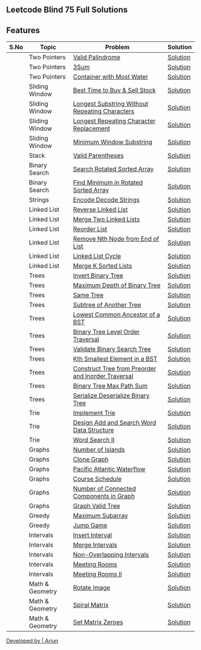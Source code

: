 ## Leetcode Blind 75 Full Solutions


## Features


|S.No|Topic| Problem | Solution |
|----|-----| ------- | -------- |
||Two Pointers| [Valid Palindrome](https://leetcode.com/problems/valid-palindrome/) | [Solution](https://github.com/vishyarjun/dsa-leetcode/blob/master/valid_palindrome.py) |
||Two Pointers| [3Sum](https://leetcode.com/problems/3sum/) | [Solution](https://github.com/vishyarjun/dsa-leetcode/blob/master/3_sum.py) |
||Two Pointers| [Container with Most Water](https://leetcode.com/problems/container-with-most-water/) | [Solution](https://github.com/vishyarjun/dsa-leetcode/blob/master/container_with_most_water.py) |
||Sliding Window| [Best Time to Buy & Sell Stock](https://leetcode.com/problems/best-time-to-buy-and-sell-stock/) | [Solution](https://github.com/vishyarjun/dsa-leetcode/blob/master/best_time_to_buy_and_sell_stocks.py) |
||Sliding Window| [Longest Substring Without Repeating Characters](https://leetcode.com/problems/longest-substring-without-repeating-characters/) | [Solution](https://github.com/vishyarjun/dsa-leetcode/blob/master/longest_substring_without_repeating_characters.py) |
||Sliding Window| [Longest Repeating Character Replacement](https://leetcode.com/problems/longest-repeating-character-replacement/) | [Solution](https://github.com/vishyarjun/dsa-leetcode/blob/master/longest_repeating_character_replacement.py) |
||Sliding Window| [Minimum Window Substring](https://leetcode.com/problems/minimum-window-substring/) | [Solution](https://github.com/vishyarjun/dsa-leetcode/blob/master/minimum_window_substring.py) |
||Stack| [Valid Parentheses](https://leetcode.com/problems/valid-parentheses/) | [Solution](https://github.com/vishyarjun/dsa-leetcode/blob/master/valid_paranthesis.py) |
||Binary Search| [Search Rotated Sorted Array](https://leetcode.com/problems/search-in-rotated-sorted-array/) | [Solution](https://github.com/vishyarjun/dsa-leetcode/blob/master/search_in_rotated_sorted_array.py) |
||Binary Search| [Find Minimum in Rotated Sorted Array](https://leetcode.com/problems/find-minimum-in-rotated-sorted-array/) | [Solution](https://github.com/vishyarjun/dsa-leetcode/blob/master/find_minimum_rotated_sorted_array.py) |
||Strings| [Encode Decode Strings](https://leetcode.com/problems/serialize-and-deserialize-binary-tree) | [Solution](https://github.com/vishyarjun/dsa-leetcode/blob/master/encode_decode.py) |
||Linked List| [Reverse Linked List](https://leetcode.com/problems/reverse-linked-list/) | [Solution](https://github.com/vishyarjun/dsa-leetcode/blob/master/reverse_linked_list.py) |
||Linked List| [Merge Two Linked Lists](https://leetcode.com/problems/merge-two-sorted-lists/) | [Solution](https://github.com/vishyarjun/dsa-leetcode/blob/master/merge_two_linked_list.py) |
||Linked List| [Reorder List](https://leetcode.com/problems/reorder-list/) | [Solution](https://github.com/vishyarjun/dsa-leetcode/blob/master/reorder_list.py) |
||Linked List| [Remove Nth Node from End of List](https://leetcode.com/problems/remove-nth-node-from-end-of-list/) | [Solution](https://github.com/vishyarjun/dsa-leetcode/blob/master/nth_node_from_end.py) |
||Linked List| [Linked List Cycle](https://leetcode.com/problems/linked-list-cycle/) | [Solution](https://github.com/vishyarjun/dsa-leetcode/blob/master/linked_list_cycle.py) |
||Linked List| [Merge K Sorted Lists](https://leetcode.com/problems/merge-k-sorted-lists/) | [Solution](https://github.com/vishyarjun/dsa-leetcode/blob/master/merge_k_sorted_lists.py) |
||Trees| [Invert Binary Tree](https://leetcode.com/problems/invert-binary-tree/) | [Solution](https://github.com/vishyarjun/dsa-leetcode/blob/master/invert_binary_tree.py) |
||Trees| [Maximum Depth of Binary Tree](https://leetcode.com/problems/maximum-depth-of-binary-tree/) | [Solution](https://github.com/vishyarjun/dsa-leetcode/blob/master/max_depth_binary_tree.py) |
||Trees| [Same Tree](https://leetcode.com/problems/same-tree/) | [Solution](https://github.com/vishyarjun/dsa-leetcode/blob/master/same_tree.py) |
||Trees| [Subtree of Another Tree](https://leetcode.com/problems/subtree-of-another-tree/) | [Solution](https://github.com/vishyarjun/dsa-leetcode/blob/master/subtree_of_another_tree.py) |
||Trees| [Lowest Common Ancestor of a BST](https://leetcode.com/problems/lowest-common-ancestor-of-a-binary-search-tree/) | [Solution](https://github.com/vishyarjun/dsa-leetcode/blob/master/lowest_common_ancestor.py) |
||Trees| [Binary Tree Level Order Traversal](https://leetcode.com/problems/binary-tree-level-order-traversal/) | [Solution](https://github.com/vishyarjun/dsa-leetcode/blob/master/binary_tree_level_order_traversal.py) |
||Trees| [Validate Binary Search Tree](https://leetcode.com/problems/validate-binary-search-tree/) | [Solution](https://github.com/vishyarjun/dsa-leetcode/blob/master/validate_binary_search_tree.py) |
||Trees| [Kth Smallest Element in a BST](https://leetcode.com/problems/kth-smallest-element-in-a-bst/) | [Solution](https://github.com/vishyarjun/dsa-leetcode/blob/master/kth_smallest_element_in_bst.py) |
||Trees| [Construct Tree from Preorder and Inorder Traversal](https://leetcode.com/problems/construct-binary-tree-from-preorder-and-inorder-traversal/) | [Solution](https://github.com/vishyarjun/dsa-leetcode/blob/master/bin_tree_from_pre_and_in.py) |
||Trees| [Binary Tree Max Path Sum](https://leetcode.com/problems/binary-tree-maximum-path-sum/) | [Solution](https://github.com/vishyarjun/dsa-leetcode/blob/master/binary_tree_max_path_sum.py) |
||Trees| [Serialize Deserialize Binary Tree](https://leetcode.com/problems/encode-and-decode-strings/) | [Solution](https://github.com/vishyarjun/dsa-leetcode/blob/master/serialize_deserialize_binary_tree.py) |
||Trie| [Implement Trie](https://leetcode.com/problems/implement-trie-prefix-tree/) | [Solution](https://github.com/vishyarjun/dsa-leetcode/blob/master/serialize_deserialize_binary_tree.py) |
||Trie| [Design Add and Search Word Data Structure](https://leetcode.com/problems/design-add-and-search-words-data-structure/) | [Solution](https://github.com/vishyarjun/dsa-leetcode/blob/master/serialize_deserialize_binary_tree.py) |
||Trie| [Word Search II](https://leetcode.com/problems/word-search-ii/) | [Solution](https://github.com/vishyarjun/dsa-leetcode/blob/master/serialize_deserialize_binary_tree.py) |
||Graphs| [Number of Islands](https://leetcode.com/problems/number-of-islands/) | [Solution](https://github.com/vishyarjun/dsa-leetcode/blob/master/number_of_islands.py) |
||Graphs| [Clone Graph](https://leetcode.com/problems/clone-graph/) | [Solution](https://github.com/vishyarjun/dsa-leetcode/blob/master/clone_graph.py) |
||Graphs| [Pacific Atlantic Waterflow](https://leetcode.com/problems/pacific-atlantic-water-flow/) | [Solution](https://github.com/vishyarjun/dsa-leetcode/blob/master/pacific_atlantic_waterflow.py) |
||Graphs| [Course Schedule](https://leetcode.com/problems/course-schedule/) | [Solution](https://github.com/vishyarjun/dsa-leetcode/blob/master/encode_decode.py) |
||Graphs| [Number of Connected Components in Graph](https://leetcode.com/problems/number-of-connected-components-in-an-undirected-graph/) | [Solution](https://github.com/vishyarjun/dsa-leetcode/blob/master/encode_decode.py) |
||Graphs| [Graph Valid Tree](https://www.lintcode.com/problem/graph-valid-tree/description) | [Solution](https://github.com/vishyarjun/dsa-leetcode/blob/master/graph_valid_tree.py) |
||Greedy| [Maximum Subarray](https://leetcode.com/problems/maximum-subarray/) | [Solution](https://github.com/vishyarjun/dsa-leetcode/blob/master/maximum_subarray.py) |
||Greedy| [Jump Game](https://leetcode.com/problems/jump-game/) | [Solution](https://github.com/vishyarjun/dsa-leetcode/blob/master/jump_game.py) |
||Intervals| [Insert Interval](https://leetcode.com/problems/insert-interval/) | [Solution](https://github.com/vishyarjun/python3-blind75/blob/master/insert_intervals.py) |
||Intervals| [Merge Intervals](https://leetcode.com/problems/merge-intervals/) | [Solution](https://github.com/vishyarjun/dsa-leetcode/blob/master/merged_intervals.py) |
||Intervals| [Non-Overlapping Intervals](https://leetcode.com/problems/non-overlapping-intervals/) | [Solution](https://github.com/vishyarjun/dsa-leetcode/blob/master/non_overlapping_intervals.py) |
||Intervals| [Meeting Rooms](https://www.lintcode.com/problem/920/) | [Solution](https://github.com/vishyarjun/dsa-leetcode/blob/master/meeting_rooms.py) |
||Intervals| [Meeting Rooms II](https://www.lintcode.com/problem/919/) | [Solution](https://github.com/vishyarjun/dsa-leetcode/blob/master/meeting_rooms_ii.py) |
||Math & Geometry| [Rotate Image](https://leetcode.com/problems/rotate-image/) | [Solution](https://github.com/vishyarjun/dsa-leetcode/blob/master/rotate_image.py) |
||Math & Geometry| [Spiral Matrix](https://leetcode.com/problems/spiral-matrix/) | [Solution](https://github.com/vishyarjun/dsa-leetcode/blob/master/spiral_matrix.py) |
||Math & Geometry| [Set Matrix Zeroes](https://leetcode.com/problems/set-matrix-zeroes/) | [Solution](https://github.com/vishyarjun/dsa-leetcode/blob/master/set_matrix_zeroes.py) |


[Developed by | Arjun](https://vishyarjun.github.io)
